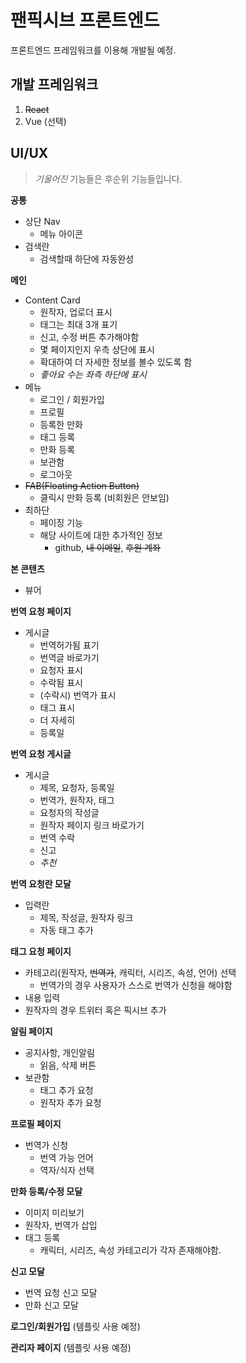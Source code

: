 # 팬픽시브 프론트엔드

프론트엔드 프레임워크를 이용해 개발될 예정.

## 개발 프레임워크

1. ~~React~~
2. Vue (선택)

## UI/UX

> *기울어진* 기능들은 후순위 기능들입니다.

**공통**
- 상단 Nav
    - 메뉴 아이콘
- 검색란
    - 검색할때 하단에 자동완성

**메인**
- Content Card
    - 원작자, 업로더 표시
    - 태그는 최대 3개 표기
    - 신고, 수정 버튼 추가해야함
    - 몇 페이지인지 우측 상단에 표시
    - 확대하여 더 자세한 정보를 볼수 있도록 함
    - *좋아요 수는 좌측 하단에 표시*
- 메뉴
    - 로그인 / 회원가입
    - 프로필
    - 등록한 만화
    - 태그 등록
    - 만화 등록
    - 보관함
    - 로그아웃
- ~~FAB(Floating Action Button)~~
    - 클릭시 만화 등록 (비회원은 안보임)
- 최하단
    - 페이징 기능
    - 해당 사이트에 대한 추가적인 정보
        - github, ~~내 이메일~~, ~~후원 계좌~~

**본 콘텐츠**
- 뷰어

**번역 요청 페이지**
- 게시글
    - 번역허가됨 표기
    - 번역글 바로가기
    - 요청자 표시
    - 수락됨 표시
    - (수락시) 번역가 표시
    - 태그 표시
    - 더 자세히
    - 등록일

**번역 요청 게시글**
- 게시글
    - 제목, 요청자, 등록일
    - 번역가, 원작자, 태그
    - 요청자의 작성글
    - 원작자 페이지 링크 바로가기
    - 번역 수락
    - 신고
    - *추천*

**번역 요청란 모달**
- 입력란
    - 제목, 작성글, 원작자 링크
    - 자동 태그 추가

**태그 요청 페이지**
- 카테고리(원작자, ~~번역가~~, 캐릭터, 시리즈, 속성, 언어) 선택
    - 번역가의 경우 사용자가 스스로 번역가 신청을 해야함
- 내용 입력
- 원작자의 경우 트위터 혹은 픽시브 추가

**알림 페이지**
- 공지사항, 개인알림
    - 읽음, 삭제 버튼
- 보관함
    - 태그 추가 요청
    - 원작자 추가 요청

**프로필 페이지**
- 번역가 신청
    - 번역 가능 언어
    - 역자/식자 선택

**만화 등록/수정 모달**
- 이미지 미리보기
- 원작자, 번역가 삽입
- 태그 등록
    - 캐릭터, 시리즈, 속성 카테고리가 각자 존재해야함.

**신고 모달**
- 번역 요청 신고 모달
- 만화 신고 모달

**로그인/회원가입** (템플릿 사용 예정)

**관리자 페이지** (템플릿 사용 예정)